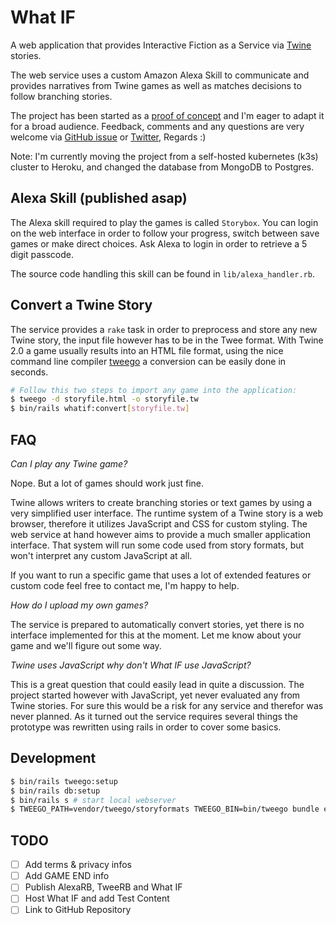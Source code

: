# What IF

A web application that provides Interactive Fiction as a Service via
[Twine][twine] stories.

The web service uses a custom Amazon Alexa Skill to communicate and provides
narratives from Twine games as well as matches decisions to follow branching
stories.

The project has been started as a [proof of concept][poc] and I'm eager to
adapt it for a broad audience. Feedback, comments and any questions are very
welcome via [GitHub issue](https://github.com/unused/what-if/issues) or
[Twitter](https://twitter.com/lipdaguit), Regards :)

Note: I'm currently moving the project from a self-hosted kubernetes (k3s)
cluster to Heroku, and changed the database from MongoDB to Postgres.

## Alexa Skill (published asap)

The Alexa skill required to play the games is called `Storybox`. You can login
on the web interface in order to follow your progress, switch between save
games or make direct choices. Ask Alexa to login in order to retrieve a 5 digit
passcode.

The source code handling this skill can be found in `lib/alexa_handler.rb`.

## Convert a Twine Story

The service provides a `rake` task in order to preprocess and store any new
Twine story, the input file however has to be in the Twee format. With Twine
2.0 a game usually results into an HTML file format, using the nice command
line compiler [tweego] a conversion can be easily done in seconds.

```sh
# Follow this two steps to import any game into the application:
$ tweego -d storyfile.html -o storyfile.tw
$ bin/rails whatif:convert[storyfile.tw]
```

## FAQ

*Can I play any Twine game?*

Nope. But a lot of games should work just fine.

Twine allows writers to create branching stories or text games by using a very
simplified user interface. The runtime system of a Twine story is a web
browser, therefore it utilizes JavaScript and CSS for custom styling. The web
service at hand however aims to provide a much smaller application interface.
That system will run some code used from story formats, but won't interpret any
custom JavaScript at all.

If you want to run a specific game that uses a lot of extended features or
custom code feel free to contact me, I'm happy to help.

*How do I upload my own games?*

The service is prepared to automatically convert stories, yet there is no
interface implemented for this at the moment. Let me know about your game and
we'll figure out some way.

*Twine uses JavaScript why don't What IF use JavaScript?*

This is a great question that could easily lead in quite a discussion. The
project started however with JavaScript, yet never evaluated any from Twine
stories. For sure this would be a risk for any service and therefor was never
planned. As it turned out the service requires several things the prototype was
rewritten using rails in order to cover some basics.

## Development

```sh
$ bin/rails tweego:setup
$ bin/rails db:setup
$ bin/rails s # start local webserver
$ TWEEGO_PATH=vendor/tweego/storyformats TWEEGO_BIN=bin/tweego bundle exec sidekiq
```

## TODO

- [ ] Add terms & privacy infos
- [ ] Add GAME END info
- [ ] Publish AlexaRB, TweeRB and What IF
- [ ] Host What IF and add Test Content
- [ ] Link to GitHub Repository

[twine]: https://twinery.org/ "Twine, open-source software for telling interactive, nonlinear stories"
[poc]: https://en.wikipedia.org/wiki/Proof_of_concept "Proof of Concept"
[tweego]: http://www.motoslave.net/tweego/ "Twine/Twee compiler by Thomas Michael Edwards"
